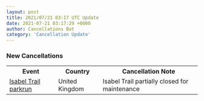 ```yaml
---
layout: post
title: 2021/07/21 03:17 UTC Update
date: 2021-07-21 03:17:29 +0000
author: Cancellations Bot
category: 'Cancellation Update'
---
```


<h3>New Cancellations</h3>
<table style='width: 100%'>
    <tr>
        <th>Event</th>
        <th>Country</th>
        <th>Cancellation Note</th>
    </tr>
    <tr>
        <td><a href="https://www.parkrun.org.uk/isabeltrail">Isabel Trail parkrun</a></td>
        <td>United Kingdom</td>
        <td>Isabel Trail partially closed for maintenance</td>
    </tr>
</table>
